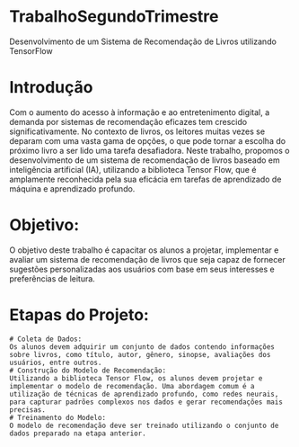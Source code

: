 # TrabalhoSegundoTrimestre
Desenvolvimento de um Sistema de Recomendação de Livros utilizando TensorFlow
# Introdução
Com o aumento do acesso à informação e ao entretenimento digital, a demanda por sistemas de recomendação eficazes tem crescido significativamente. No contexto de livros, os leitores muitas vezes se deparam com uma vasta gama de opções, o que pode tornar a escolha do próximo livro a ser lido uma tarefa desafiadora. Neste trabalho, propomos o desenvolvimento de um sistema de recomendação de livros baseado em inteligência artificial (IA), utilizando a biblioteca Tensor Flow, que é amplamente reconhecida pela sua eficácia em tarefas de aprendizado de máquina e aprendizado profundo.
# Objetivo:
O objetivo deste trabalho é capacitar os alunos a projetar, implementar e avaliar um sistema de recomendação de livros que seja capaz de fornecer sugestões personalizadas aos usuários com base em seus interesses e preferências de leitura.
# Etapas do Projeto:
	# Coleta de Dados:
	Os alunos devem adquirir um conjunto de dados contendo informações sobre livros, como título, autor, gênero, sinopse, avaliações dos usuários, entre outros.
	# Construção do Modelo de Recomendação:
	Utilizando a biblioteca Tensor Flow, os alunos devem projetar e implementar o modelo de recomendação. Uma abordagem comum é a utilização de técnicas de aprendizado profundo, como redes neurais, para capturar padrões complexos nos dados e gerar recomendações mais precisas. 
 	# Treinamento do Modelo:
	O modelo de recomendação deve ser treinado utilizando o conjunto de dados preparado na etapa anterior. 

